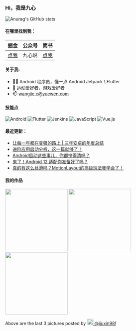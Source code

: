 ### Hi，我是九心

![Anurag's GitHub stats](https://github-readme-stats.vercel.app/api?username=mCyp&bg_color=30,C2FFD8,465EFB&title_color=fff&text_color=fff)

#### 在哪里找到我：

|                            掘金                            | 公众号 |                      简书                      |
| :--------------------------------------------------------: | :----: | :--------------------------------------------: |
| [点我](https://juejin.im/user/3526889033444855/activities) | 九心说 | [点我](https://www.jianshu.com/u/683403c18f98) |

#### 关于我:

- 🙋🏻 Android 程序员，懂一点 Android Jetpack \ Flutter
- 🏀 运动爱好者，游戏爱好者
- 📫 wangjie.c@yuewen.com

#### 技能点

![Android](https://img.shields.io/badge/Android-%2335495e.svg?style=for-the-badge&logo=Android&logoColor=%FF35D06D)
![Flutter](https://img.shields.io/badge/Flutter-%23323330.svg?style=for-the-badge&logo=Flutter&logoColor=%FF0F7BE4)
![Jenkins](https://img.shields.io/badge/Jenkins-%2335495e.svg?style=for-the-badge&logo=jenkins&logoColor=%FFC62327)
![JavaScript](https://img.shields.io/badge/javascript-%23323330.svg?style=for-the-badge&logo=javascript&logoColor=%23F7DF1E)
![Vue.js](https://img.shields.io/badge/vuejs-%2335495e.svg?style=for-the-badge&logo=vuedotjs&logoColor=%234FC08D)

#### 最近更新：

<!-- BLOG-POST-LIST:START -->
- [让每一年都在变强的路上 | 三年安卓的年度总结](https://juejin.cn/post/7052136834742091783)
- [进阶应用启动分析，这一篇就够了！](https://juejin.cn/post/7047377813199912968)
- [Android启动这些事儿，你都拎得清吗？](https://juejin.cn/post/7039204673957396516)
- [来了！Android 12 适配你准备好了吗？](https://juejin.cn/post/7031411081457336357)
- [真的有这么丝滑吗？MotionLayout的高级玩法我学会了！](https://juejin.cn/post/7028811289602293791)
<!-- BLOG-POST-LIST:END -->

#### 我的作品
<p><img width="200" src="https:&#x2F;&#x2F;www.picuki.com&#x2F;hosted-by-instagram&#x2F;url&#x3D;https%3A%7C%7C%7C%7Cscontent-waw1-1.cdninstagram.com%7C%7Cv%7C%7Ct51.2885-15%7C%7Csh0.08%7C%7Ce35%7C%7Cs640x640%7C%7C271041803_323066316354923_1418843000145303681_n.jpg%3F_nc_ht%3Dscontent-waw1-1.cdninstagram.com%26_nc_cat%3D111%26_nc_ohc%3DRvi1E59gfyQAX8HIgNy%26edm%3DABfd0MgBAAAA%26ccb%3D7-4%26oh%3D00_AT9VZKsFycl-Ahsa12vRGAZLoKy3mJjbv0e46qtL4_Rrsg%26oe%3D61F76FED%26_nc_sid%3D7bff83" /> <img width="200" src="https:&#x2F;&#x2F;www.picuki.com&#x2F;hosted-by-instagram&#x2F;url&#x3D;https%3A%7C%7C%7C%7Cscontent-waw1-1.cdninstagram.com%7C%7Cv%7C%7Ct51.2885-15%7C%7Csh0.08%7C%7Ce35%7C%7Cs640x640%7C%7C270191699_208987558106430_7704250759542036246_n.jpg%3F_nc_ht%3Dscontent-waw1-1.cdninstagram.com%26_nc_cat%3D106%26_nc_ohc%3DYixjME5BlYwAX8nSCSA%26edm%3DABfd0MgBAAAA%26ccb%3D7-4%26oh%3D00_AT9QbGg3VY-FkaRPhDzOTiF1aeRZlGz3ZUX-xD4hGhA50Q%26oe%3D61F822A2%26_nc_sid%3D7bff83" /> <img width="200" src="https:&#x2F;&#x2F;www.picuki.com&#x2F;hosted-by-instagram&#x2F;url&#x3D;https%3A%7C%7C%7C%7Cscontent-waw1-1.cdninstagram.com%7C%7Cv%7C%7Ct51.2885-15%7C%7Csh0.08%7C%7Ce35%7C%7Cs640x640%7C%7C270212256_342237794299120_2478936916351091756_n.jpg%3F_nc_ht%3Dscontent-waw1-1.cdninstagram.com%26_nc_cat%3D104%26_nc_ohc%3D8Jo6At2_vsQAX8ZCJ28%26edm%3DABfd0MgBAAAA%26ccb%3D7-4%26oh%3D00_AT-FrpiCNrYfZGCySZY3SBJnfLwfUm-4h_SiRnQ0yK0W0g%26oe%3D61F82FA4%26_nc_sid%3D7bff83" /></p>
<p>Above are the last 3 pictures posted by <a href="https://www.instagram.com/jiuxin98/" target="_blank"><img src="https://upload.wikimedia.org/wikipedia/commons/thumb/e/e7/Instagram_logo_2016.svg/1024px-Instagram_logo_2016.svg.png" width="20"/> @jiuxin98!</a></p>
